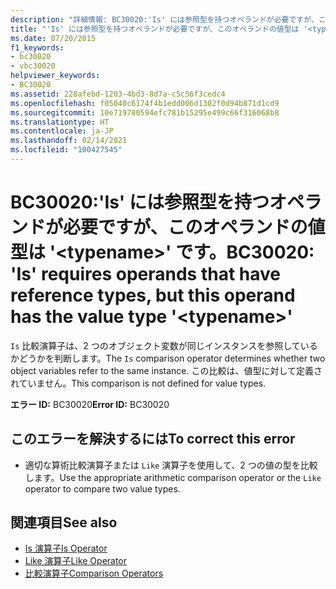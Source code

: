 ```yaml
---
description: "詳細情報: BC30020:'Is' には参照型を持つオペランドが必要ですが、このオペランドの値型は '<typename>' です。"
title: "'Is' には参照型を持つオペランドが必要ですが、このオペランドの値型は '<typename>' です。"
ms.date: 07/20/2015
f1_keywords:
- bc30020
- vbc30020
helpviewer_keywords:
- BC30020
ms.assetid: 228afebd-1203-4bd3-8d7a-c5c56f3cedc4
ms.openlocfilehash: f05040c6174f4b1edd006d1302f0d94b871d1cd9
ms.sourcegitcommit: 10e719780594efc781b15295e499c66f316068b8
ms.translationtype: HT
ms.contentlocale: ja-JP
ms.lasthandoff: 02/14/2021
ms.locfileid: "100427545"
---
```

# <a name="bc30020-is-requires-operands-that-have-reference-types-but-this-operand-has-the-value-type-typename"></a><span data-ttu-id="24589-103">BC30020:'Is' には参照型を持つオペランドが必要ですが、このオペランドの値型は '\<typename>' です。</span><span class="sxs-lookup"><span data-stu-id="24589-103">BC30020: 'Is' requires operands that have reference types, but this operand has the value type '\<typename>'</span></span>

<span data-ttu-id="24589-104">`Is` 比較演算子は、2 つのオブジェクト変数が同じインスタンスを参照しているかどうかを判断します。</span><span class="sxs-lookup"><span data-stu-id="24589-104">The `Is` comparison operator determines whether two object variables refer to the same instance.</span></span> <span data-ttu-id="24589-105">この比較は、値型に対して定義されていません。</span><span class="sxs-lookup"><span data-stu-id="24589-105">This comparison is not defined for value types.</span></span>

 <span data-ttu-id="24589-106">**エラー ID:** BC30020</span><span class="sxs-lookup"><span data-stu-id="24589-106">**Error ID:** BC30020</span></span>

## <a name="to-correct-this-error"></a><span data-ttu-id="24589-107">このエラーを解決するには</span><span class="sxs-lookup"><span data-stu-id="24589-107">To correct this error</span></span>

- <span data-ttu-id="24589-108">適切な算術比較演算子または `Like` 演算子を使用して、2 つの値の型を比較します。</span><span class="sxs-lookup"><span data-stu-id="24589-108">Use the appropriate arithmetic comparison operator or the `Like` operator to compare two value types.</span></span>

## <a name="see-also"></a><span data-ttu-id="24589-109">関連項目</span><span class="sxs-lookup"><span data-stu-id="24589-109">See also</span></span>

- [<span data-ttu-id="24589-110">Is 演算子</span><span class="sxs-lookup"><span data-stu-id="24589-110">Is Operator</span></span>](../operators/is-operator.md)
- [<span data-ttu-id="24589-111">Like 演算子</span><span class="sxs-lookup"><span data-stu-id="24589-111">Like Operator</span></span>](../operators/like-operator.md)
- [<span data-ttu-id="24589-112">比較演算子</span><span class="sxs-lookup"><span data-stu-id="24589-112">Comparison Operators</span></span>](../operators/comparison-operators.md)
